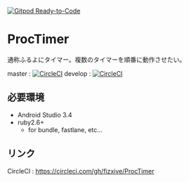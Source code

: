 [![Gitpod Ready-to-Code](https://img.shields.io/badge/Gitpod-Ready--to--Code-blue?logo=gitpod)](https://gitpod.io/#https://github.com/fizxive/ProcTimer) 

# ProcTimer
通称ふるよにタイマー。複数のタイマーを順番に動作させたい。

master : [![CircleCI](https://circleci.com/gh/fizxive/ProcTimer/tree/master.svg?style=svg)](https://circleci.com/gh/fizxive/ProcTimer/tree/master)
develop : [![CircleCI](https://circleci.com/gh/fizxive/ProcTimer/tree/develop.svg?style=svg)](https://circleci.com/gh/fizxive/ProcTimer/tree/develop)

## 必要環境

- Android Studio 3.4
- ruby2.6+
    + for bundle, fastlane, etc...

## リンク

CircleCI : https://circleci.com/gh/fizxive/ProcTimer
